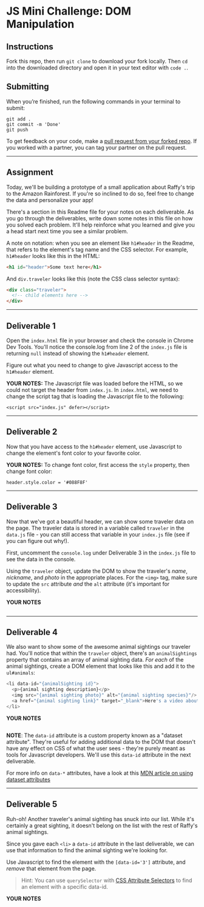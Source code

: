 # JS Mini Challenge: DOM Manipulation

## Instructions

Fork this repo, then run `git clone` to download your fork locally. Then `cd` into the downloaded directory and open it in your text editor with `code .`.

## Submitting

When you’re finished, run the following commands in your terminal to submit:

```
git add .
git commit -m 'Done'
git push
```

To get feedback on your code, make a [pull request from your forked repo](https://docs.github.com/en/github/collaborating-with-issues-and-pull-requests/creating-a-pull-request-from-a-fork). If you worked with a partner, you can tag your partner on the pull request.

_______

## Assignment

Today, we'll be building a prototype of a small application about Raffy's trip to the Amazon Rainforest. If you're so inclined to do so, feel free to change the data and personalize your app!

There's a section in this Readme file for your notes on each deliverable. As you go through the deliverables, write down some notes in this file on how you solved each problem. It'll help reinforce what you learned and give you a head start next time you see a similar problem.

A note on notation: when you see an element like `h1#header` in the Readme, that refers to the element's tag name and the CSS selector. For example, `h1#header` looks like this in the HTML:

```html
<h1 id="header">Some text here</h1>
```

And `div.traveler` looks like this (note the CSS class selector syntax):

```html
<div class="traveler">
  <!-- child elements here -->
</div>
```
___________

## Deliverable 1

Open the `index.html` file in your browser and check the console in Chrome Dev Tools. You'll notice the console.log from line 2 of the `index.js` file is returning `null` instead of showing the `h1#header` element.

Figure out what you need to change to give Javascript access to the `h1#header` element.

**YOUR NOTES:**
The Javascript file was loaded before the HTML, so we could not target the header from `index.js`. In `index.html`, we need to change the script tag that is loading the Javascript file to the following:
```
<script src="index.js" defer></script>
```
___________

## Deliverable 2

Now that you have access to the `h1#header` element, use Javascript to change the element's font color to your favorite color.

**YOUR NOTES:**
To change font color, first access the `style` property, then change font color:
```
header.style.color = '#088F8F'
```
___________

## Deliverable 3

Now that we've got a beautiful header, we can show some traveler data on the page. The traveler data is stored in a variable called `traveler` in the `data.js` file - you can still access that variable in your `index.js` file (see if you can figure out why!).

First, uncomment the `console.log` under Deliverable 3 in the `index.js` file to see the data in the console. 

Using the `traveler` object, update the DOM to show the traveler's *name*, *nickname*, and *photo* in the appropriate places. For the `<img>` tag, make sure to update the `src` attribute *and* the `alt` attribute (it's important for accessibility).

**YOUR NOTES**
```

```
___________

## Deliverable 4

We also want to show some of the awesome animal sightings our traveler had. You'll notice that within the `traveler` object, there's an `animalSightings` property that contains an array of animal sighting data. *For each* of the animal sightings, create a DOM element that looks like this and add it to the `ul#animals`:

```js
<li data-id="{animalSighting id}">
  <p>{animal sighting description}</p>
  <img src="{animal sighting photo}" alt="{animal sighting species}"/>
  <a href="{animal sighting link}" target="_blank">Here's a video about the {animal sighting species} species!</a>
</li>
```

**YOUR NOTES**
```

```

**NOTE**: The `data-id` attribute is a custom property known as a "dataset attribute". They're useful for adding additional data to the DOM that doesn't have any effect on CSS of what the user sees - they're purely meant as tools for Javascript developers. We'll use this `data-id` attribute in the next deliverable.

For more info on `data-*` attributes, have a look at this [MDN article on using dataset attributes](https://developer.mozilla.org/en-US/docs/Learn/HTML/Howto/Use_data_attributes)

___________

## Deliverable 5

Ruh-oh! Another traveler's animal sighting has snuck into our list. While it's certainly a great sighting, it doesn't belong on the list with the rest of Raffy's animal sightings. 

Since you gave each `<li>` a `data-id` attribute in the last deliverable, we can use that information to find the animal sighting we're looking for. 

Use Javascript to find the element with the `[data-id='3']` attribute, and *remove* that element from the page.

> Hint: You can use `querySelector` with [CSS Attribute Selectors](https://developer.mozilla.org/en-US/docs/Web/CSS/Attribute_selectors) to find an element with a specific data-id. 

**YOUR NOTES**
```

```
